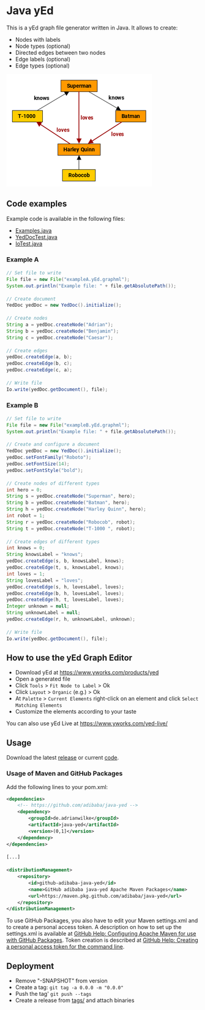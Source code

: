 # Java yEd

This is a yEd graph file generator written in Java.
It allows to create:

- Nodes with labels
- Node types (optional)
- Directed edges between two nodes
- Edge labels (optional)
- Edge types (optional)

![jEd example](doc/example.png)


## Code examples

Example code is available in the following files: 

- [Examples.java](src/main/java/de/adrianwilke/javayed/Examples.java)
- [YedDocTest.java](src/test/java/de/adrianwilke/javayed/YedDocTest.java)
- [IoTest.java](src/test/java/de/adrianwilke/javayed/IoTest.java)


### Example A

```java
// Set file to write
File file = new File("exampleA.yEd.graphml");
System.out.println("Example file: " + file.getAbsolutePath());

// Create document
YedDoc yedDoc = new YedDoc().initialize();

// Create nodes
String a = yedDoc.createNode("Adrian");
String b = yedDoc.createNode("Benjamin");
String c = yedDoc.createNode("Caesar");

// Create edges
yedDoc.createEdge(a, b);
yedDoc.createEdge(b, c);
yedDoc.createEdge(c, a);

// Write file
Io.write(yedDoc.getDocument(), file);
```


### Example B

```java
// Set file to write
File file = new File("exampleB.yEd.graphml");
System.out.println("Example file: " + file.getAbsolutePath());

// Create and configure a document
YedDoc yedDoc = new YedDoc().initialize();
yedDoc.setFontFamily("Roboto");
yedDoc.setFontSize(14);
yedDoc.setFontStyle("bold");

// Create nodes of different types
int hero = 0;
String s = yedDoc.createNode("Superman", hero);
String b = yedDoc.createNode("Batman", hero);
String h = yedDoc.createNode("Harley Quinn", hero);
int robot = 1;
String r = yedDoc.createNode("Robocob", robot);
String t = yedDoc.createNode("T-1000 ", robot);

// Create edges of different types
int knows = 0;
String knowsLabel = "knows";
yedDoc.createEdge(s, b, knowsLabel, knows);
yedDoc.createEdge(t, s, knowsLabel, knows);
int loves = 1;
String lovesLabel = "loves";
yedDoc.createEdge(s, h, lovesLabel, loves);
yedDoc.createEdge(b, h, lovesLabel, loves);
yedDoc.createEdge(h, t, lovesLabel, loves);
Integer unknown = null;
String unknownLabel = null;
yedDoc.createEdge(r, h, unknownLabel, unknown);

// Write file
Io.write(yedDoc.getDocument(), file);
```


## How to use the yEd Graph Editor

- Download yEd at https://www.yworks.com/products/yed
- Open a generated file
- Click `Tools` > `Fit Node to Label` > Ok
- Click `Layout` > `Organic` (e.g.) > Ok
- At `Palette` > `Current Elements` right-click on an element and click `Select Matching Elements`
- Customize the elements according to your taste

You can also use yEd Live at https://www.yworks.com/yed-live/


## Usage

Download the latest
[release](https://github.com/adibaba/java-yed/releases)
or current
[code](https://github.com/adibaba/java-yed/archive/master.zip).


### Usage of Maven and GitHub Packages

Add the following lines to your pom.xml:

```xml
<dependencies>
	<!-- https://github.com/adibaba/java-yed -->
	<dependency>
		<groupId>de.adrianwilke</groupId>
		<artifactId>java-yed</artifactId>
		<version>(0,1]</version>
	</dependency>
</dependencies>

[...]

<distributionManagement>
	<repository>
		<id>github-adibaba-java-yed</id>
		<name>GitHub adibaba java-yed Apache Maven Packages</name>
		<url>https://maven.pkg.github.com/adibaba/java-yed</url>
	</repository>
</distributionManagement>
```

To use GitHub Packages, you also have to edit your Maven settings.xml and to create a personal access token.
A description on how to set up the settings.xml is available at [GitHub Help: Configuring Apache Maven for use with GitHub Packages](https://help.github.com/en/packages/using-github-packages-with-your-projects-ecosystem/configuring-apache-maven-for-use-with-github-packages#authenticating-to-github-packages).
Token creation is described at [GitHub Help: Creating a personal access token for the command line](https://help.github.com/en/github/authenticating-to-github/creating-a-personal-access-token-for-the-command-line).


## Deployment

- Remove "-SNAPSHOT" from version
- Create a tag: `git tag -a 0.0.0 -m "0.0.0"`
- Push the tag' `git push --tags`
- Create a release from [tags/](https://github.com/adibaba/java-yed/tags) and attach binaries